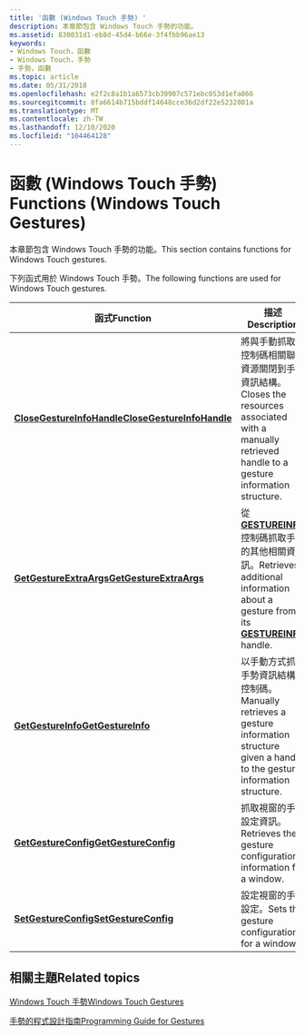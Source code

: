 ```yaml
---
title: '函數 (Windows Touch 手勢) '
description: 本章節包含 Windows Touch 手勢的功能。
ms.assetid: 830031d1-eb8d-45d4-b66e-3f4fbb96ae13
keywords:
- Windows Touch，函數
- Windows Touch，手勢
- 手勢，函數
ms.topic: article
ms.date: 05/31/2018
ms.openlocfilehash: e2f2c8a1b1a6573cb39907c571ebc053d1efa066
ms.sourcegitcommit: 8fa6614b715bddf14648cce36d2df22e5232801a
ms.translationtype: MT
ms.contentlocale: zh-TW
ms.lasthandoff: 12/10/2020
ms.locfileid: "104464128"
---
```

# <a name="functions-windows-touch-gestures"></a><span data-ttu-id="b4207-106">函數 (Windows Touch 手勢) </span><span class="sxs-lookup"><span data-stu-id="b4207-106">Functions (Windows Touch Gestures)</span></span>

<span data-ttu-id="b4207-107">本章節包含 Windows Touch 手勢的功能。</span><span class="sxs-lookup"><span data-stu-id="b4207-107">This section contains functions for Windows Touch gestures.</span></span>

<span data-ttu-id="b4207-108">下列函式用於 Windows Touch 手勢。</span><span class="sxs-lookup"><span data-stu-id="b4207-108">The following functions are used for Windows Touch gestures.</span></span>



| <span data-ttu-id="b4207-109">函式</span><span class="sxs-lookup"><span data-stu-id="b4207-109">Function</span></span>                                                 | <span data-ttu-id="b4207-110">描述</span><span class="sxs-lookup"><span data-stu-id="b4207-110">Description</span></span>                                                                                             |
|----------------------------------------------------------|---------------------------------------------------------------------------------------------------------|
| [<span data-ttu-id="b4207-111">**CloseGestureInfoHandle**</span><span class="sxs-lookup"><span data-stu-id="b4207-111">**CloseGestureInfoHandle**</span></span>](/windows/desktop/api/winuser/nf-winuser-closegestureinfohandle) | <span data-ttu-id="b4207-112">將與手動抓取之控制碼相關聯的資源關閉到手勢資訊結構。</span><span class="sxs-lookup"><span data-stu-id="b4207-112">Closes the resources associated with a manually retrieved handle to a gesture information structure.</span></span>    |
| [<span data-ttu-id="b4207-113">**GetGestureExtraArgs**</span><span class="sxs-lookup"><span data-stu-id="b4207-113">**GetGestureExtraArgs**</span></span>](/windows/desktop/api/winuser/nf-winuser-getgestureextraargs)       | <span data-ttu-id="b4207-114">從 [**GESTUREINFO**](/windows/win32/api/winuser/ns-winuser-gestureinfo) 控制碼抓取手勢的其他相關資訊。</span><span class="sxs-lookup"><span data-stu-id="b4207-114">Retrieves additional information about a gesture from its [**GESTUREINFO**](/windows/win32/api/winuser/ns-winuser-gestureinfo) handle.</span></span>    |
| [<span data-ttu-id="b4207-115">**GetGestureInfo**</span><span class="sxs-lookup"><span data-stu-id="b4207-115">**GetGestureInfo**</span></span>](/windows/desktop/api/winuser/nf-winuser-getgestureinfo)                 | <span data-ttu-id="b4207-116">以手動方式抓取手勢資訊結構的控制碼。</span><span class="sxs-lookup"><span data-stu-id="b4207-116">Manually retrieves a gesture information structure given a handle to the gesture information structure.</span></span> |
| [<span data-ttu-id="b4207-117">**GetGestureConfig**</span><span class="sxs-lookup"><span data-stu-id="b4207-117">**GetGestureConfig**</span></span>](/windows/desktop/api/winuser/nf-winuser-getgestureconfig)             | <span data-ttu-id="b4207-118">抓取視窗的手勢設定資訊。</span><span class="sxs-lookup"><span data-stu-id="b4207-118">Retrieves the gesture configuration information for a window.</span></span>                                           |
| [<span data-ttu-id="b4207-119">**SetGestureConfig**</span><span class="sxs-lookup"><span data-stu-id="b4207-119">**SetGestureConfig**</span></span>](/windows/desktop/api/winuser/nf-winuser-setgestureconfig)             | <span data-ttu-id="b4207-120">設定視窗的手勢設定。</span><span class="sxs-lookup"><span data-stu-id="b4207-120">Sets the gesture configuration for a window.</span></span>                                                            |



 

## <a name="related-topics"></a><span data-ttu-id="b4207-121">相關主題</span><span class="sxs-lookup"><span data-stu-id="b4207-121">Related topics</span></span>

<dl> <dt>

[<span data-ttu-id="b4207-122">Windows Touch 手勢</span><span class="sxs-lookup"><span data-stu-id="b4207-122">Windows Touch Gestures</span></span>](multi-touch-gestures.md)
</dt> <dt>

[<span data-ttu-id="b4207-123">手勢的程式設計指南</span><span class="sxs-lookup"><span data-stu-id="b4207-123">Programming Guide for Gestures</span></span>](guide-multi-touch-gestures.md)
</dt> </dl>

 

 




